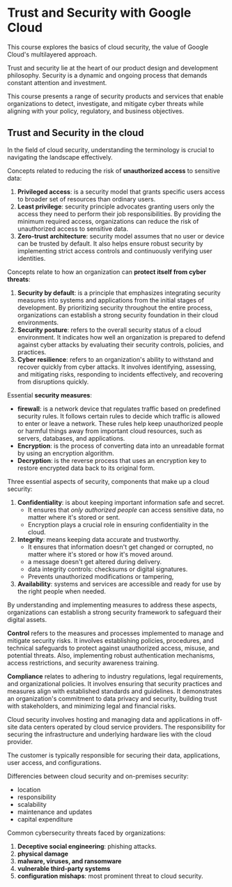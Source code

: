 # Trust and Security with Google Cloud
This course explores the basics of cloud security, the value of Google Cloud's multilayered approach.

Trust and security lie at the heart of our product design and development philosophy. Security is a dynamic and ongoing process that demands constant attention and investment.

This course presents a range of security products and services that enable organizations to detect, investigate, and mitigate cyber threats while aligning with your policy, regulatory, and business objectives.

## Trust and Security in the cloud
In the field of cloud security, understanding the terminology is crucial to navigating the landscape effectively.

Concepts related to reducing the risk of **unauthorized access** to sensitive data:
1. **Privileged access**: is a security model that grants specific users access to broader set of resources than ordinary users.
1. **Least privilege**: security principle advocates granting users only the access they need to perform their job responsibilities. By providing the minimum required access, organizations can reduce the risk of unauthorized access to sensitive data.
1. **Zero-trust architecture**: security model assumes that no user or device can be trusted by default. It also helps ensure robust security by implementing strict access controls and continuously verifying user identities.

Concepts relate to how an organization can **protect itself from cyber threats**:
1. **Security by default**:  is a principle that emphasizes integrating security measures into systems and applications from the initial stages of development. By prioritizing security throughout the entire process, organizations can establish a strong security foundation in their cloud environments.
1. **Security posture**: refers to the overall security status of a cloud environment. It indicates how well an organization is prepared to defend against cyber attacks by evaluating their security controls, policies, and practices.
1. **Cyber resilience**: refers to an organization's ability to withstand and recover quickly from cyber attacks. It involves identifying, assessing, and mitigating risks, responding to incidents effectively, and recovering from disruptions quickly.

Essential **security measures**:
- **firewall**: is a network device that regulates traffic based on predefined security rules. It follows certain rules to decide which traffic is allowed to enter or leave a network. These rules help keep unauthorized people or harmful things away from important cloud resources, such as servers, databases, and applications.
- **Encryption**: is the process of converting data into an unreadable format by using an encryption algorithm.
- **Decryption**: is the reverse process that uses an encryption key to restore encrypted data back to its original form.


Three essential aspects of security, components that make up a cloud security: 
1. **Confidentiality**: is about keeping important information safe and secret. 
    - It ensures that *only authorized people* can access sensitive data, no matter where it's stored or sent.
    - Encryption plays a crucial role in ensuring confidentiality in the cloud.
1. **Integrity**: means keeping data accurate and trustworthy.
    - It ensures that information doesn't get changed or corrupted, no matter where it's stored or how it's moved around.
    - a message doesn't get altered during delivery.
    - data integrity controls: checksums or digital signatures.
    - Prevents unauthorized modifications or tampering,
1. **Availability**: systems and services are accessible and ready for use by the right people when needed.

By understanding and implementing measures to address these aspects, organizations can establish a strong security framework to safeguard their digital assets.

**Control** refers to the measures and processes implemented to manage and mitigate security risks. It involves establishing policies, procedures, and technical safeguards to protect against unauthorized access, misuse, and potential threats. Also, implementing robust authentication mechanisms, access restrictions, and security awareness training.


**Compliance** relates to adhering to industry regulations, legal requirements, and organizational policies. It involves ensuring that security practices and measures align with established standards and guidelines. It demonstrates an organization's commitment to data privacy and security, building trust with stakeholders, and minimizing legal and financial risks.

Cloud security involves hosting and managing data and applications in off-site data centers operated by cloud service providers. The responsibility for securing the infrastructure and underlying hardware lies with the cloud provider.

The customer is typically responsible for securing their data, applications, user access, and configurations.

Differencies between cloud security and on-premises security:
- location
- responsibility
- scalability
- maintenance and updates
- capital expenditure

Common cybersecurity threats faced by organizations:
1. **Deceptive social engineering**: phishing attacks.
1. **physical damage**
1. **malware, viruses, and ransomware**
1. **vulnerable third-party systems**
1. **configuration mishaps**: most prominent threat to cloud security.